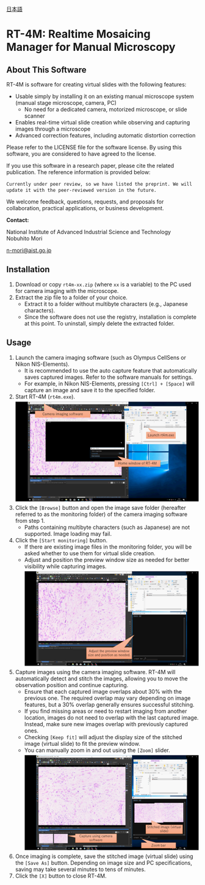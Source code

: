 [日本語](README-ja.md)
# RT-4M: Realtime Mosaicing Manager for Manual Microscopy  
## About This Software  
RT-4M is software for creating virtual slides with the following features:  
- Usable simply by installing it on an existing manual microscope system (manual stage microscope, camera, PC) 
  - No need for a dedicated camera, motorized microscope, or slide scanner  
- Enables real-time virtual slide creation while observing and capturing images through a microscope  
- Advanced correction features, including automatic distortion correction  

Please refer to the LICENSE file for the software license. By using this software, you are considered to have agreed to the license.  

If you use this software in a research paper, please cite the related publication. The reference information is provided below:  
```
Currently under peer review, so we have listed the preprint. We will update it with the peer-reviewed version in the future.
```

We welcome feedback, questions, requests, and proposals for collaboration, practical applications, or business development.  

**Contact:**  

National Institute of Advanced Industrial Science and Technology  
Nobuhito Mori  

n-mori@aist.go.jp  

## Installation  
1. Download or copy `rt4m-xx.zip` (where `xx` is a variable) to the PC used for camera imaging with the microscope.  
2. Extract the zip file to a folder of your choice.  
   - Extract it to a folder without multibyte characters (e.g., Japanese characters).  
   - Since the software does not use the registry, installation is complete at this point. To uninstall, simply delete the extracted folder.  

## Usage  
1. Launch the camera imaging software (such as Olympus CellSens or Nikon NIS-Elements).  
   - It is recommended to use the auto capture feature that automatically saves captured images. Refer to the software manuals for settings.  
   - For example, in Nikon NIS-Elements, pressing `[Ctrl] + [Space]` will capture an image and save it to the specified folder.  
2. Start RT-4M (`rt4m.exe`).  
   ![img1](https://github.com/mori-nobuhito/rt4m-pub/blob/main/readmedata/1en.PNG)
3. Click the `[Browse]` button and open the image save folder (hereafter referred to as the monitoring folder) of the camera imaging software from step 1.  
   - Paths containing multibyte characters (such as Japanese) are not supported. Image loading may fail.  
4. Click the `[Start monitoring]` button.  
   - If there are existing image files in the monitoring folder, you will be asked whether to use them for virtual slide creation.  
   - Adjust and position the preview window size as needed for better visibility while capturing images.  
   ![img2](https://github.com/mori-nobuhito/rt4m-pub/blob/main/readmedata/2en.PNG)
5. Capture images using the camera imaging software. RT-4M will automatically detect and stitch the images, allowing you to move the observation position and continue capturing.  
   - Ensure that each captured image overlaps about 30% with the previous one. The required overlap may vary depending on image features, but a 30% overlap generally ensures successful stitching.  
   - If you find missing areas or need to restart imaging from another location, images do not need to overlap with the last captured image. Instead, make sure new images overlap with previously captured ones.  
   - Checking `[Keep fit]` will adjust the display size of the stitched image (virtual slide) to fit the preview window.  
   - You can manually zoom in and out using the `[Zoom]` slider. 
   ![img3](https://github.com/mori-nobuhito/rt4m-pub/blob/main/readmedata/3en.PNG)
6. Once imaging is complete, save the stitched image (virtual slide) using the `[Save As]` button. Depending on image size and PC specifications, saving may take several minutes to tens of minutes.  
7. Click the `[X]` button to close RT-4M.  
